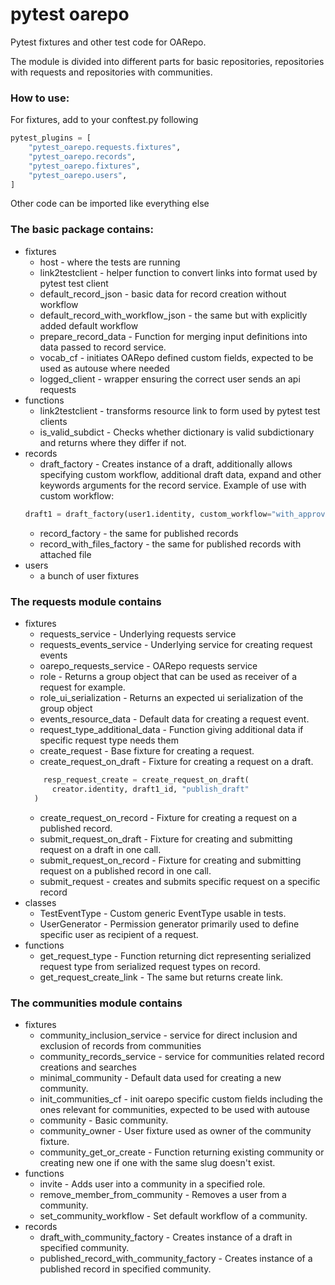 # pytest oarepo
Pytest fixtures and other test code for OARepo.

The module is divided into different parts for basic repositories, repositories with requests and repositories with communities.

### How to use:
For fixtures, add to your conftest.py following
```python
pytest_plugins = [
    "pytest_oarepo.requests.fixtures",
    "pytest_oarepo.records",
    "pytest_oarepo.fixtures",
    "pytest_oarepo.users",
]
```
Other code can be imported like everything else

### The basic package contains:

- fixtures
  - host - where the tests are running
  - link2testclient - helper function to convert links into format used by pytest test client
  - default_record_json - basic data for record creation without workflow
  - default_record_with_workflow_json - the same but with explicitly added default workflow
  - prepare_record_data - Function for merging input definitions into data passed to record service.
  - vocab_cf - initiates OARepo defined custom fields, expected to be used as autouse where needed
  - logged_client - wrapper ensuring the correct user sends an api requests
- functions
  - link2testclient - transforms resource link to form used by pytest test clients
  - is_valid_subdict - Checks whether dictionary is valid subdictionary and returns where they differ if not.
- records
  - draft_factory - Creates instance of a draft, additionally allows specifying 
  custom workflow, additional draft data, expand and other 
  keywords arguments for the record service. Example of use with custom workflow:
  ```python
  draft1 = draft_factory(user1.identity, custom_workflow="with_approve")
  ```
  - record_factory - the same for published records
  - record_with_files_factory - the same for published records with attached file
- users
  - a bunch of user fixtures
### The requests module contains
- fixtures
  - requests_service - Underlying requests service
  - requests_events_service - Underlying service for creating request events
  - oarepo_requests_service - OARepo requests service
  - role - Returns a group object that can be used as receiver of a request for example.
  - role_ui_serialization - Returns an expected ui serialization of the group object
  - events_resource_data - Default data for creating a request event.
  - request_type_additional_data - Function giving additional data if specific request type needs them
  - create_request - Base fixture for creating a request.
  - create_request_on_draft - Fixture for creating a request on a draft.
  ```python
      resp_request_create = create_request_on_draft(
        creator.identity, draft1_id, "publish_draft"
    )
  ```
  - create_request_on_record - Fixture for creating a request on a published record.
  - submit_request_on_draft - Fixture for creating and submitting request on a draft in one call.
  - submit_request_on_record - Fixture for creating and submitting request on a published record in one call.
  - submit_request - creates and submits specific request on a specific record
- classes
  - TestEventType - Custom generic EventType usable in tests.
  - UserGenerator - Permission generator primarily used to define specific user as recipient of a request.
- functions
  - get_request_type - Function returning dict representing serialized request type from serialized request types on record.
  - get_request_create_link - The same but returns create link.
### The communities module contains
- fixtures
  - community_inclusion_service - service for direct inclusion and exclusion of records from communities
  - community_records_service - service for communities related record creations 
  and searches
  - minimal_community - Default data used for creating a new community.
  - init_communities_cf - init oarepo specific custom fields including the 
  ones relevant for communities, expected to be used with autouse
  - community - Basic community.
  - community_owner - User fixture used as owner of the community fixture.
  - community_get_or_create - Function returning existing community or creating new one if one with the same slug doesn't exist.
- functions
  - invite - Adds user into a community in a specified role.
  - remove_member_from_community - Removes a user from a community.
  - set_community_workflow - Set default workflow of a community.
- records
  - draft_with_community_factory - Creates instance of a draft in specified community.
  - published_record_with_community_factory - Creates instance of a published record in specified community.


